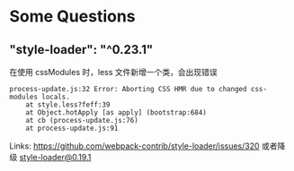 # Some Questions

## "style-loader": "^0.23.1"
在使用 cssModules 时，less 文件新增一个类，会出现错误

```
process-update.js:32 Error: Aborting CSS HMR due to changed css-modules locals.
    at style.less?feff:39
    at Object.hotApply [as apply] (bootstrap:684)
    at cb (process-update.js:76)
    at process-update.js:91
```

Links: <https://github.com/webpack-contrib/style-loader/issues/320>
或者降级 style-loader@0.19.1